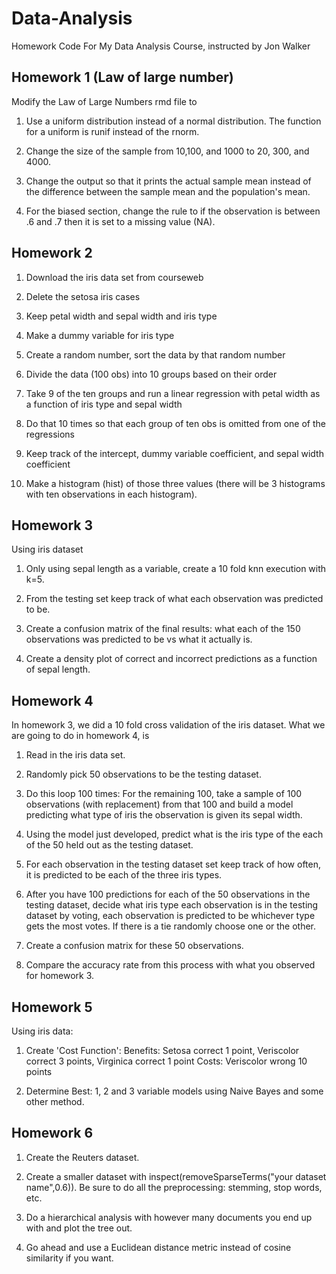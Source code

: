 # Data-Analysis
Homework Code For My Data Analysis Course, instructed by Jon Walker

## Homework 1 (Law of large number)

Modify the Law of Large Numbers rmd file to

1.  Use a uniform distribution instead of a normal distribution.  The function for a uniform is runif instead of the rnorm.

2.  Change the size of the sample from 10,100, and 1000 to 20, 300, and 4000.

3.  Change the output so that it prints the actual sample mean instead of the difference between the sample mean and the population's mean.

4.  For the biased section, change the rule to if the observation is between .6 and .7 then it is set to a missing value (NA).


## Homework 2

1.  Download the iris data set from courseweb

2.  Delete the setosa iris cases

3.  Keep petal width and sepal width and iris type

4.  Make a dummy variable for iris type

5.  Create a random number, sort the data by that random number

6.  Divide the data (100 obs) into 10 groups based on their order

7.  Take 9 of the ten groups and run a linear regression with petal width as a function of iris type and sepal width

8.  Do that 10 times so that each group of ten obs is omitted from one of the regressions

9.  Keep track of the intercept, dummy variable coefficient, and sepal width coefficient

10. Make a histogram (hist) of those three values (there will be 3 histograms with ten observations in each histogram).


## Homework 3

Using iris dataset

1.  Only using sepal length as a variable, create a 10 fold knn execution with k=5.

2.  From the testing set keep track of what each observation was predicted to be.

3.  Create a confusion matrix of the final results:  what each of the 150 observations was predicted to be vs what it actually is.

4.  Create a density plot of correct and incorrect predictions as a function of sepal length.

## Homework 4

In homework 3, we did a 10 fold cross validation of the iris dataset.  What we are going to do in homework 4, is

1. Read in the iris data set. 

2. Randomly pick 50 observations to be the testing dataset. 

3. Do this loop 100 times: For the remaining 100, take a sample of 100 observations (with replacement) from that 100 and build a model predicting what type of iris the observation is given its sepal width.  

4. Using the model just developed, predict what is the iris type of the each of the 50 held out as the testing dataset.  

5. For each observation in the testing dataset set keep track of how often, it is predicted to be each of the three iris types. 

6. After you have 100 predictions for each of the 50 observations in the testing dataset, decide what iris type each observation is in the testing dataset by voting, each observation is predicted to be whichever type gets the most votes.  If there is a tie randomly choose one or the other. 

7. Create a confusion matrix for these 50 observations.

8. Compare the accuracy rate from this process with what you observed for homework 3.

## Homework 5

Using iris data:

1. Create 'Cost Function': 
   Benefits: Setosa correct 1 point, Veriscolor correct 3 points, Virginica correct 1 point
   Costs: Veriscolor wrong 10 points

2. Determine Best: 1, 2 and 3 variable models using Naive Bayes and some other method.

## Homework 6

1. Create the Reuters dataset.

2. Create a smaller dataset with inspect(removeSparseTerms("your dataset name",0.6)). Be sure to do all the preprocessing: stemming, stop words, etc.

3. Do a hierarchical analysis with however many documents you end up with and plot the tree out.  

4. Go ahead and use a Euclidean distance metric instead of cosine similarity if you want.  
